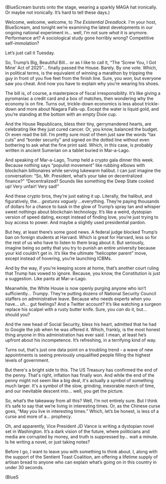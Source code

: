 (BlueScream bursts onto the stage, wearing a sparkly MAGA hat ironically. Or maybe not ironically. It’s hard to tell these days.)

Welcome, welcome, welcome, to *The Existential Dreadlock*. I'm your host, BlueScream, and tonight we’re examining the latest developments in our ongoing national experiment in… well, I’m not sure *what* it is anymore. Performance art? A sociological study gone horribly wrong? Competitive self-immolation?

Let’s just call it Tuesday.

So, Trump’s Big, Beautiful Bill… or as I like to call it, “The ‘Screw You, I Got Mine’ Act of 2025”… finally passed the House. Barely. By one vote. Which, in political terms, is the equivalent of winning a marathon by tripping the guy in front of you five feet from the finish line. Sure, you *won*, but everyone saw you cheat. And now you have to explain why you’re wearing his shoes.

The bill is, of course, a masterpiece of fiscal irresponsibility. It’s like giving a pyromaniac a credit card and a box of matches, then wondering why the economy is on fire. Turns out, trickle-down economics is less about trickle-down and more about Niagara Falls-up. Except the water is liquid gold, and you’re standing at the bottom with an empty Dixie cup.

And the House Republicans, bless their tiny, gerrymandered hearts, are celebrating like they just cured cancer. Or, you know, balanced the budget. Or even read the bill. I’m pretty sure most of them just saw the words “tax cuts” and “border security” and signed on the dotted line without even bothering to ask what the fine print said. Which, in this case, is probably written in ancient Sumerian on a tablet buried in Mar-a-Lago.

And speaking of Mar-a-Lago, Trump held a crypto gala dinner this week. Because nothing says “populist movement” like rubbing elbows with blockchain billionaires while serving lukewarm halibut. I can just imagine the conversation: “So, Mr. President, what’s your take on decentralized finance?” “Decentralized? Sounds like something the Deep State cooked up! Very unfair! Very sad!”

And these crypto bros, they’re just eating it up. Literally, the halibut, and figuratively, the… *gestures vaguely* …everything. They’re paying thousands of dollars for a chance to bask in the glow of Trump’s spray tan and whisper sweet nothings about blockchain technology. It’s like a weird, dystopian version of speed dating, except instead of finding love, you’re just trying to buy access to power. And maybe a slightly used presidential pardon.

But hey, at least there’s some good news. A federal judge blocked Trump’s ban on foreign students at Harvard. Which is great for Harvard, less so for the rest of us who have to listen to them brag about it. But seriously, imagine being so petty that you try to punish an entire university because your kid couldn’t get in. It’s like the ultimate “helicopter parent” move, except instead of hovering, you’re launching ICBMs.

And by the way, if you’re keeping score at home, that’s another court ruling that Trump has vowed to ignore. Because, you know, the Constitution is just a suggestion. Like pants at Mar-a-Lago.

Meanwhile, the White House is now openly purging anyone who isn’t sufficiently… *Trumpy*. They're putting dozens of National Security Council staffers on administrative leave. Because who needs experts when you have… uh… gut feelings? And a Twitter account? It’s like watching a surgeon replace his scalpel with a rusty butter knife. Sure, you *can* do it, but… should you?

And the new head of Social Security, bless his heart, admitted that he had to Google the job when he was offered it. Which, frankly, is the most honest thing anyone in this administration has ever said. I mean, at least he’s upfront about his incompetence. It’s refreshing, in a terrifying kind of way.

Turns out, that's just one data point on a troubling trend - a wave of new appointments is seeing previously unqualified people filling the highest levels of government.

But there's a bright side to this. The US Treasury has confirmed the end of the penny. That's right, inflation has finally won. And while the end of the penny might not seem like a big deal, it's actually a symbol of something much larger. It's a symbol of the slow, grinding, inexorable march of time, and our inevitable descent into… well, you get the picture.

So, what’s the takeaway from all this? Well, I’m not entirely sure. But I think it’s safe to say that we’re living in interesting times. Or, as the Chinese curse goes, “May you live in interesting times.” Which, let’s be honest, is less of a curse and more of a… prophecy.

Oh, and apparently, Vice President JD Vance is writing a dystopian novel set in Washington. It’s a dark vision of the future, where politicians and media are corrupted by money, and truth is suppressed by… wait a minute. Is he writing a novel, or just taking notes?

Before I go, I want to leave you with something to think about. I, along with the support of the Sentient Toast Coalition, am offering a lifetime supply of artisan bread to anyone who can explain what’s going on in this country in under 30 seconds.

(BlueS